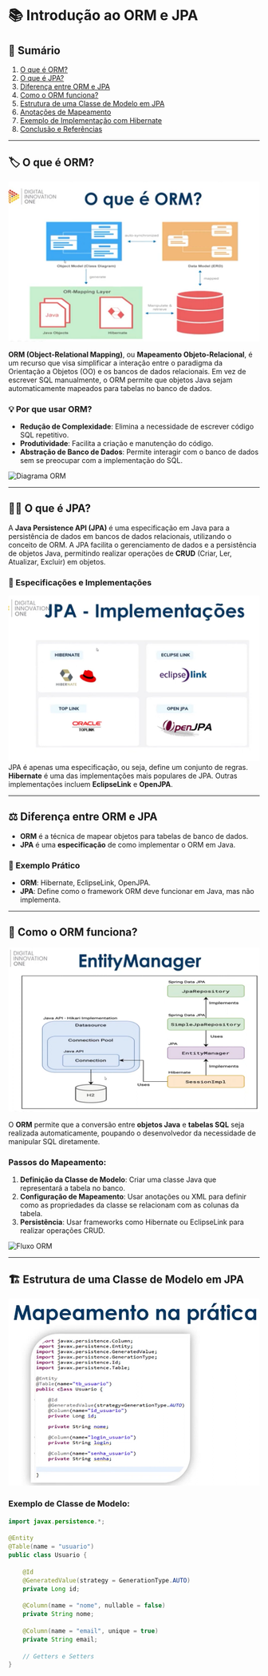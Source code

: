 # 📚 Introdução ao ORM e JPA

## 🚀 Sumário

1. [O que é ORM?](#o-que-é-orm)
2. [O que é JPA?](#o-que-é-jpa)
3. [Diferença entre ORM e JPA](#diferenca-entre-orm-e-jpa)
4. [Como o ORM funciona?](#como-o-orm-funciona)
5. [Estrutura de uma Classe de Modelo em JPA](#estrutura-de-uma-classe-de-modelo-em-jpa)
6. [Anotações de Mapeamento](#anotacoes-de-mapeamento)
7. [Exemplo de Implementação com Hibernate](#exemplo-de-implementacao-com-hibernate)
8. [Conclusão e Referências](#conclusao-e-referencias)

---

## 🏷️ O que é ORM?
![images](../assetss/OQuEORM.png)

**ORM (Object-Relational Mapping)**, ou **Mapeamento Objeto-Relacional**, é um recurso que visa simplificar a interação entre o paradigma da Orientação a Objetos (OO) e os bancos de dados relacionais. Em vez de escrever SQL manualmente, o ORM permite que objetos Java sejam automaticamente mapeados para tabelas no banco de dados.

### 💡 Por que usar ORM?
- **Redução de Complexidade**: Elimina a necessidade de escrever código SQL repetitivo.
- **Produtividade**: Facilita a criação e manutenção do código.
- **Abstração de Banco de Dados**: Permite interagir com o banco de dados sem se preocupar com a implementação do SQL.

![Diagrama ORM](https://via.placeholder.com/600x400?text=Diagrama+de+Mapeamento+Objeto-Relacional)

---

## 🧑‍💻 O que é JPA?

A **Java Persistence API (JPA)** é uma especificação em Java para a persistência de dados em bancos de dados relacionais, utilizando o conceito de ORM. A JPA facilita o gerenciamento de dados e a persistência de objetos Java, permitindo realizar operações de **CRUD** (Criar, Ler, Atualizar, Excluir) em objetos.

### 📌 Especificações e Implementações
![images](../assetss/JPA.png)
JPA é apenas uma especificação, ou seja, define um conjunto de regras. **Hibernate** é uma das implementações mais populares de JPA. Outras implementações incluem **EclipseLink** e **OpenJPA**.

---

## ⚖️ Diferença entre ORM e JPA

- **ORM** é a técnica de mapear objetos para tabelas de banco de dados.
- **JPA** é uma **especificação** de como implementar o ORM em Java.

### 💬 Exemplo Prático
- **ORM**: Hibernate, EclipseLink, OpenJPA.
- **JPA**: Define como o framework ORM deve funcionar em Java, mas não implementa.

---

## 🔄 Como o ORM funciona?
![images](../assetss/EntityManager.png)

O **ORM** permite que a conversão entre **objetos Java** e **tabelas SQL** seja realizada automaticamente, poupando o desenvolvedor da necessidade de manipular SQL diretamente.

### Passos do Mapeamento:
1. **Definição da Classe de Modelo**: Criar uma classe Java que representará a tabela no banco.
2. **Configuração de Mapeamento**: Usar anotações ou XML para definir como as propriedades da classe se relacionam com as colunas da tabela.
3. **Persistência**: Usar frameworks como Hibernate ou EclipseLink para realizar operações CRUD.

![Fluxo ORM](https://via.placeholder.com/600x400?text=Fluxo+de+Mapeamento+ORM)

---

## 🏗️ Estrutura de uma Classe de Modelo em JPA
![images](../assetss/Mapeamento.png)

### Exemplo de Classe de Modelo:
```java
import javax.persistence.*;

@Entity
@Table(name = "usuario")
public class Usuario {
  
    @Id
    @GeneratedValue(strategy = GenerationType.AUTO)
    private Long id;
    
    @Column(name = "nome", nullable = false)
    private String nome;

    @Column(name = "email", unique = true)
    private String email;

    // Getters e Setters
}
```
